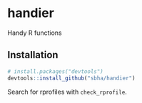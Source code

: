 # handier
Handy R functions

## Installation
``` r
# install.packages("devtools")
devtools::install_github("sbha/handier")
```

Search for rprofiles with `check_rprofile`.


